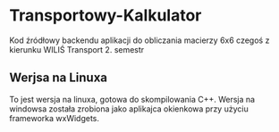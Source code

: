 # Transportowy-Kalkulator
Kod  źródłowy backendu aplikacji do obliczania macierzy 6x6 czegoś z kierunku WILIŚ Transport 2. semestr

## Werjsa na Linuxa
To jest wersja na linuxa, gotowa do skompilowania C++.
Wersja na windowsa została zrobiona jako aplikajca okienkowa przy użyciu frameworka wxWidgets.
